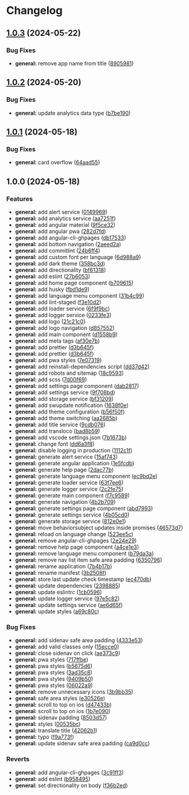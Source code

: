 # Changelog

## [1.0.3](https://github.com/karmasakshi/jet/compare/v1.0.2...v1.0.3) (2024-05-22)


### Bug Fixes

* **general:** remove app name from title ([8905981](https://github.com/karmasakshi/jet/commit/8905981ea73c0d257860e4063936fb9811b83f4b))

## [1.0.2](https://github.com/karmasakshi/jet/compare/v1.0.1...v1.0.2) (2024-05-20)


### Bug Fixes

* **general:** update analytics data type ([b7be190](https://github.com/karmasakshi/jet/commit/b7be19059fec2f60cbab94e7aecc86b93e4ddbf1))

## [1.0.1](https://github.com/karmasakshi/jet/compare/v1.0.0...v1.0.1) (2024-05-18)


### Bug Fixes

* **general:** card overflow ([64aad55](https://github.com/karmasakshi/jet/commit/64aad552cef54ca43fafb99336fcc3f57339b479))

## 1.0.0 (2024-05-18)


### Features

* **general:** add alert service ([0149969](https://github.com/karmasakshi/jet/commit/01499694613f43d933b8e44430e82088b3578ec6))
* **general:** add analytics service ([aa7251f](https://github.com/karmasakshi/jet/commit/aa7251f7f63f64012ad7683c2490a525726478cc))
* **general:** add angular material ([9f5ce32](https://github.com/karmasakshi/jet/commit/9f5ce322417cb75b0cdde06443410b492f077ce4))
* **general:** add angular pwa ([282d7fd](https://github.com/karmasakshi/jet/commit/282d7fd5a91cff254802026d41757cd9b0105133))
* **general:** add angular-cli-ghpages ([db17533](https://github.com/karmasakshi/jet/commit/db17533d86d273e1aa60cb3b5cb5987a58a1237d))
* **general:** add bottom navigation ([2aeed2a](https://github.com/karmasakshi/jet/commit/2aeed2a84ad735e9daf0cc553b0bdbc4ca96eb5a))
* **general:** add commitlint ([24b6ff4](https://github.com/karmasakshi/jet/commit/24b6ff48f92c486bcac3bda1be54dfcaf2ad7faf))
* **general:** add custom font per language ([6d988a9](https://github.com/karmasakshi/jet/commit/6d988a92e0453f450293ba8aa1691013891ceb1b))
* **general:** add dark theme ([358bc3d](https://github.com/karmasakshi/jet/commit/358bc3d6744c08be54e7ff03984d45bea9a54136))
* **general:** add directionality ([bf61318](https://github.com/karmasakshi/jet/commit/bf61318c4ad0947b84dde9d5c248973075799320))
* **general:** add eslint ([27b6053](https://github.com/karmasakshi/jet/commit/27b60530b2c2a40f67af002764cddfbbc60bc5f3))
* **general:** add home page component ([b709615](https://github.com/karmasakshi/jet/commit/b70961542424140f05603ca65d858414b91ff846))
* **general:** add husky ([fbd1de9](https://github.com/karmasakshi/jet/commit/fbd1de9e136d09f036f81977810e7166b1dbe37f))
* **general:** add language menu component ([31b4c99](https://github.com/karmasakshi/jet/commit/31b4c993244a7e52ad5e50b780e4c41fc9130ede))
* **general:** add lint-staged ([f3e10d2](https://github.com/karmasakshi/jet/commit/f3e10d259af725441746a77c460397c2a2c0cefa))
* **general:** add loader service ([6f9f9bc](https://github.com/karmasakshi/jet/commit/6f9f9bc13b063780721fb4ad4480ceb38a5efcd6))
* **general:** add logger service ([0233fe3](https://github.com/karmasakshi/jet/commit/0233fe3b3cab2c02e7113fb8b5f131261a1f2565))
* **general:** add logo ([21c21c0](https://github.com/karmasakshi/jet/commit/21c21c04c6e06ccf5063c4b6e73db8fd78eae3ae))
* **general:** add logo navigation ([d857552](https://github.com/karmasakshi/jet/commit/d857552bc3310dd9a5b0e818054adfa3c53bc3e5))
* **general:** add main component ([d1558b9](https://github.com/karmasakshi/jet/commit/d1558b9cf6ae118965564fa2932cbdcdad24471f))
* **general:** add meta tags ([af30e7b](https://github.com/karmasakshi/jet/commit/af30e7b183dc9fad3d511a24b3ee981872783419))
* **general:** add prettier ([d3b645f](https://github.com/karmasakshi/jet/commit/d3b645fa5134c334a11a7ab366c5d432770d7588))
* **general:** add prettier ([d3b645f](https://github.com/karmasakshi/jet/commit/d3b645fa5134c334a11a7ab366c5d432770d7588))
* **general:** add pwa styles ([7e07319](https://github.com/karmasakshi/jet/commit/7e07319734b403675dd34194e2751b6d0d0cdc7b))
* **general:** add reinstall-dependencies script ([dd37d42](https://github.com/karmasakshi/jet/commit/dd37d42486787c05472f8b6f8b442fc668f9f5a0))
* **general:** add robots and sitemap ([18c9593](https://github.com/karmasakshi/jet/commit/18c959397192670b7d95350c7dcaaff1ec39ba87))
* **general:** add scss ([7d00f69](https://github.com/karmasakshi/jet/commit/7d00f69e738fc262c29d4f16a1588bfea92d1b96))
* **general:** add settings page component ([dab2817](https://github.com/karmasakshi/jet/commit/dab2817e0b189668173bbde4a5af36202d3634e1))
* **general:** add settings service ([9f708bd](https://github.com/karmasakshi/jet/commit/9f708bdfd27de6b5bd47e9eca05e80e3e5c64d9c))
* **general:** add storage service ([bf31209](https://github.com/karmasakshi/jet/commit/bf312094066a90c6a7d69bed12330d5a4c25e947))
* **general:** add swupdate notification ([1638f0e](https://github.com/karmasakshi/jet/commit/1638f0e35145cd1a6bf1b5879b679a22469154c2))
* **general:** add theme configuration ([b56f50f](https://github.com/karmasakshi/jet/commit/b56f50f63e09ca6ec9f159ccadbf95da47eddd9b))
* **general:** add theme switching ([aa2685b](https://github.com/karmasakshi/jet/commit/aa2685b67e70bdb02dd4342cfddd2c5719167ebc))
* **general:** add title service ([9cdb076](https://github.com/karmasakshi/jet/commit/9cdb076c0fe9439956942175347b0c42b5e19a25))
* **general:** add transloco ([bad8b59](https://github.com/karmasakshi/jet/commit/bad8b5900ee021912b815e0751991b4c3973208a))
* **general:** add vscode settings.json ([7b1673b](https://github.com/karmasakshi/jet/commit/7b1673b7c3c4fc0fbfd481665ee498a484d77f35))
* **general:** change font ([dd6a3f8](https://github.com/karmasakshi/jet/commit/dd6a3f8a696b43f49e0ce5d9101a41e61d8bc610))
* **general:** disable logging in production ([1112c1f](https://github.com/karmasakshi/jet/commit/1112c1f59cb775e89e066b1dd9c79ee9bb584356))
* **general:** generate alert service ([15af743](https://github.com/karmasakshi/jet/commit/15af743b3202c7c71fed69f976b6ac32d00f5940))
* **general:** generate angular application ([1e5fcdb](https://github.com/karmasakshi/jet/commit/1e5fcdb3ae551f2c4b6f6293cca9206379940515))
* **general:** generate help page ([2dac77b](https://github.com/karmasakshi/jet/commit/2dac77bbf4fa35400ecd69a3db0c27ea485eac11))
* **general:** generate language menu component ([ec9bd2e](https://github.com/karmasakshi/jet/commit/ec9bd2e31790743c093829e243c6128aea96665d))
* **general:** generate loader service ([63f7ee6](https://github.com/karmasakshi/jet/commit/63f7ee605260cc9980f75f97d91443a54d922d67))
* **general:** generate logger service ([2c2fe75](https://github.com/karmasakshi/jet/commit/2c2fe75c1e93cda9a3357f93d8317eea94c7260b))
* **general:** generate main component ([f7c9589](https://github.com/karmasakshi/jet/commit/f7c9589581211095c2656a30ab9e13b178488811))
* **general:** generate navigation ([4b2b709](https://github.com/karmasakshi/jet/commit/4b2b709e5d2394867e7e9dc66bf41001eb9064cb))
* **general:** generate settings page component ([abd7993](https://github.com/karmasakshi/jet/commit/abd7993fa9763767b9ed2c08e924884881fd716f))
* **general:** generate settings service ([4b05cd0](https://github.com/karmasakshi/jet/commit/4b05cd08a0dc6cbc33ae81ab7cec3e57a29a20aa))
* **general:** generate storage service ([812e0e1](https://github.com/karmasakshi/jet/commit/812e0e13c8ca3178b1e7be7682ecad23f026c7b6))
* **general:** move behaviorsubject updates inside promises ([46573d7](https://github.com/karmasakshi/jet/commit/46573d7aa7ee8f9a082fcbda44e14bfe141d526a))
* **general:** reload on language change ([523ee5c](https://github.com/karmasakshi/jet/commit/523ee5c8c25566b8cfe1456d47b7fc2d493b3944))
* **general:** remove angular-cli-ghpages ([2e24e29](https://github.com/karmasakshi/jet/commit/2e24e29b32ee8c6ce35bc51aaa241fb49843fb27))
* **general:** remove help page component ([a4ce1e3](https://github.com/karmasakshi/jet/commit/a4ce1e3d814ece139d6d83f8bf7bc45325550a93))
* **general:** remove language menu component ([b79da3a](https://github.com/karmasakshi/jet/commit/b79da3aac60e9ae776e70e3b0ab30f4cdb068f0e))
* **general:** remove nav list item safe area padding ([6350796](https://github.com/karmasakshi/jet/commit/6350796f79aae5eada8f077c2520a724d78f7a26))
* **general:** rename application ([7b4b17b](https://github.com/karmasakshi/jet/commit/7b4b17bb829ab048673a33e88909d54923856bc2))
* **general:** rename manifest ([3b2508f](https://github.com/karmasakshi/jet/commit/3b2508fffa65d6d390cded6db2eefb91d951676c))
* **general:** store last update check timestamp ([ec470db](https://github.com/karmasakshi/jet/commit/ec470dbeede64102d57d08f8d0695fd3955d2aac))
* **general:** update dependencies ([2398885](https://github.com/karmasakshi/jet/commit/23988856e7e5bc81c6d8cb8be4cf35432a13dd20))
* **general:** update eslintrc ([1cb0596](https://github.com/karmasakshi/jet/commit/1cb059644b1afb23ac43841f2cff4998ef4e8e42))
* **general:** update logger service ([97e5c82](https://github.com/karmasakshi/jet/commit/97e5c827a7dd5b4fbe08849c78128e4e04b1a5e3))
* **general:** update settings service ([ae6d65f](https://github.com/karmasakshi/jet/commit/ae6d65fa2d3fe78de617ddeeff5d498442af148e))
* **general:** update styles ([a69c80c](https://github.com/karmasakshi/jet/commit/a69c80c75455b3e024c28a6fd567969e2ecc2113))


### Bug Fixes

* **general:** add sidenav safe area padding ([4333e53](https://github.com/karmasakshi/jet/commit/4333e5338ff2bdbd5e5d6b3d82a4001925c99ed4))
* **general:** add valid classes only ([15ecce0](https://github.com/karmasakshi/jet/commit/15ecce0df71e35bd9a52f42c16a46103fb5695b4))
* **general:** close sidenav on click ([ae373c9](https://github.com/karmasakshi/jet/commit/ae373c97c42332e963b7fec7c4f6dbe62589f783))
* **general:** pwa styles ([717ffbe](https://github.com/karmasakshi/jet/commit/717ffbe867ca7b907c25e1dc27ad4f3c9af34621))
* **general:** pwa styles ([b5675d6](https://github.com/karmasakshi/jet/commit/b5675d690912347479a91666e003830c50bcf70c))
* **general:** pwa styles ([3ad35c8](https://github.com/karmasakshi/jet/commit/3ad35c84838b2477e4bd18cea33a4a0db8799b00))
* **general:** pwa styles ([9409b50](https://github.com/karmasakshi/jet/commit/9409b505fd210c7ec8009669e49182573a10fc78))
* **general:** pwa styles ([06022a9](https://github.com/karmasakshi/jet/commit/06022a9e862e0b3eaade17e790c55af674a3b8b2))
* **general:** remove unnecessary icons ([3b9bb35](https://github.com/karmasakshi/jet/commit/3b9bb3562713497393096b55ea26639b7838d43f))
* **general:** safe area styles ([e30526e](https://github.com/karmasakshi/jet/commit/e30526e047837e6a40c5cbf0e76939865beb775d))
* **general:** scroll to top on ios ([d47433b](https://github.com/karmasakshi/jet/commit/d47433b4849a1bd8af778d9c39a2f704fccdb09e))
* **general:** scroll to top on ios ([1b7e090](https://github.com/karmasakshi/jet/commit/1b7e09069367064e0a622488896d80242ec62e4d))
* **general:** sidenav padding ([8503d57](https://github.com/karmasakshi/jet/commit/8503d579918400d99b0048b1248ad2700b1efe0a))
* **general:** styles ([00535bc](https://github.com/karmasakshi/jet/commit/00535bcf51d2da816f7d49b98a78c20478fa50e6))
* **general:** translate title ([42062b1](https://github.com/karmasakshi/jet/commit/42062b12c2136cf9860341f1e8e6869c2915f710))
* **general:** typo ([f9a773f](https://github.com/karmasakshi/jet/commit/f9a773f133683d8ff8050660e21daedc52a65d71))
* **general:** update sidenav safe area padding ([ca9d0cc](https://github.com/karmasakshi/jet/commit/ca9d0cc381056ba213743f0e994de9e3f523c6b7))


### Reverts

* **general:** add angular-cli-ghpages ([3c91ff3](https://github.com/karmasakshi/jet/commit/3c91ff3c8ce58b0528a334b1bb196c4ae0889967))
* **general:** add eslint ([b958495](https://github.com/karmasakshi/jet/commit/b958495c72c67121cfc345fb7fa66f388e2c4fef))
* **general:** set directionality on body ([f36b2ed](https://github.com/karmasakshi/jet/commit/f36b2ed78a53f0ce71518633a65484cabd363ae1))
